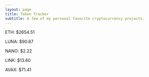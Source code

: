```yaml
---
layout: page
title: Token Tracker
subtitle: A few of my personal favorite cryptocurrency projects.
---
```


<!--BEGINCRYPTOINPUT-->
ETH: $2654.51

LUNA: $90.87

NANO: $2.22

LINK: $13.60

AVAX: $71.41

<!--ENDCRYPTOINPUT-->
